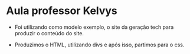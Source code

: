 # Aula professor Kelvys

- Foi utilizando como modelo exemplo, o site da geração tech para produzir o conteúdo do site.

- Produzimos o HTML, utilizando divs e após isso, partimos para o css.
